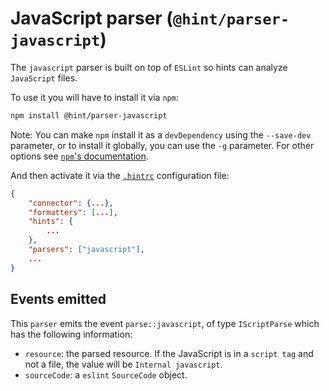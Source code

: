 # JavaScript parser (`@hint/parser-javascript`)

The `javascript` parser is built on top of `ESLint` so hints can
analyze `JavaScript` files.

To use it you will have to install it via `npm`:

```bash
npm install @hint/parser-javascript
```

Note: You can make `npm` install it as a `devDependency` using the
`--save-dev` parameter, or to install it globally, you can use the
`-g` parameter. For other options see [`npm`'s
documentation](https://docs.npmjs.com/cli/install).

And then activate it via the [`.hintrc`][hintrc] configuration file:

```json
{
    "connector": {...},
    "formatters": [...],
    "hints": {
        ...
    },
    "parsers": ["javascript"],
    ...
}
```

## Events emitted

This `parser` emits the event `parse::javascript`, of type `IScriptParse`
which has the following information:

* `resource`: the parsed resource. If the JavaScript is in a `script tag`
  and not a file, the value will be `Internal javascript`.
* `sourceCode`: a `eslint` `SourceCode` object.

<!-- Link labels: -->

[hintrc]: https://webhint.io/docs/user-guide/further-configuration/hintrc-formats/
